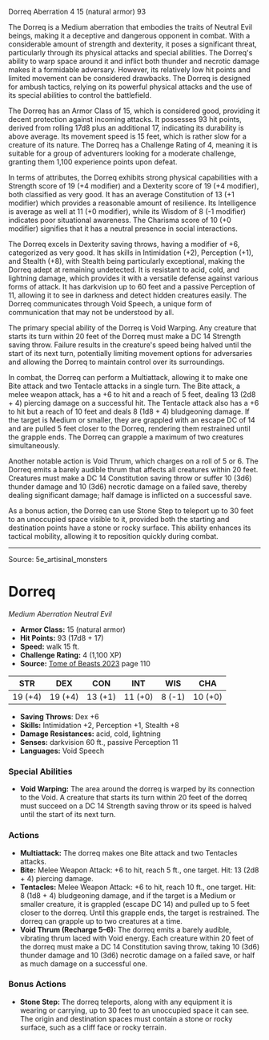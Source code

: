 <MonsterName/>Dorreq</MonsterName>
<CreatureType/>Aberration</CreatureType>
<CR/>4</CR>
<AC/>15 (natural armor)</AC>
<HP/>93</HP>
<summary>The Dorreq is a Medium aberration that embodies the traits of Neutral Evil beings, making it a deceptive and dangerous opponent in combat. With a considerable amount of strength and dexterity, it poses a significant threat, particularly through its physical attacks and special abilities. The Dorreq's ability to warp space around it and inflict both thunder and necrotic damage makes it a formidable adversary. However, its relatively low hit points and limited movement can be considered drawbacks. The Dorreq is designed for ambush tactics, relying on its powerful physical attacks and the use of its special abilities to control the battlefield.</summary>

<detail>

The Dorreq has an Armor Class of 15, which is considered good, providing it decent protection against incoming attacks. It possesses 93 hit points, derived from rolling 17d8 plus an additional 17, indicating its durability is above average. Its movement speed is 15 feet, which is rather slow for a creature of its nature. The Dorreq has a Challenge Rating of 4, meaning it is suitable for a group of adventurers looking for a moderate challenge, granting them 1,100 experience points upon defeat.

In terms of attributes, the Dorreq exhibits strong physical capabilities with a Strength score of 19 (+4 modifier) and a Dexterity score of 19 (+4 modifier), both classified as very good. It has an average Constitution of 13 (+1 modifier) which provides a reasonable amount of resilience. Its Intelligence is average as well at 11 (+0 modifier), while its Wisdom of 8 (-1 modifier) indicates poor situational awareness. The Charisma score of 10 (+0 modifier) signifies that it has a neutral presence in social interactions.

The Dorreq excels in Dexterity saving throws, having a modifier of +6, categorized as very good. It has skills in Intimidation (+2), Perception (+1), and Stealth (+8), with Stealth being particularly exceptional, making the Dorreq adept at remaining undetected. It is resistant to acid, cold, and lightning damage, which provides it with a versatile defense against various forms of attack. It has darkvision up to 60 feet and a passive Perception of 11, allowing it to see in darkness and detect hidden creatures easily. The Dorreq communicates through Void Speech, a unique form of communication that may not be understood by all.

The primary special ability of the Dorreq is Void Warping. Any creature that starts its turn within 20 feet of the Dorreq must make a DC 14 Strength saving throw. Failure results in the creature's speed being halved until the start of its next turn, potentially limiting movement options for adversaries and allowing the Dorreq to maintain control over its surroundings.

In combat, the Dorreq can perform a Multiattack, allowing it to make one Bite attack and two Tentacle attacks in a single turn. The Bite attack, a melee weapon attack, has a +6 to hit and a reach of 5 feet, dealing 13 (2d8 + 4) piercing damage on a successful hit. The Tentacle attack also has a +6 to hit but a reach of 10 feet and deals 8 (1d8 + 4) bludgeoning damage. If the target is Medium or smaller, they are grappled with an escape DC of 14 and are pulled 5 feet closer to the Dorreq, rendering them restrained until the grapple ends. The Dorreq can grapple a maximum of two creatures simultaneously.

Another notable action is Void Thrum, which charges on a roll of 5 or 6. The Dorreq emits a barely audible thrum that affects all creatures within 20 feet. Creatures must make a DC 14 Constitution saving throw or suffer 10 (3d6) thunder damage and 10 (3d6) necrotic damage on a failed save, thereby dealing significant damage; half damage is inflicted on a successful save.

As a bonus action, the Dorreq can use Stone Step to teleport up to 30 feet to an unoccupied space visible to it, provided both the starting and destination points have a stone or rocky surface. This ability enhances its tactical mobility, allowing it to reposition quickly during combat.</detail>



---

Source: 5e_artisinal_monsters

# Dorreq

*Medium* *Aberration* *Neutral Evil*

- **Armor Class:** 15 (natural armor)
- **Hit Points:** 93 (17d8 + 17)
- **Speed:** walk 15 ft.
- **Challenge Rating:** 4 (1,100 XP)
- **Source:** [Tome of Beasts 2023](https://koboldpress.com/kpstore/product/tome-of-beasts-1-2023-edition/) page 110

| STR | DEX | CON | INT | WIS | CHA |
| --- | --- | --- | --- | --- | --- |
| 19 (+4) | 19 (+4) | 13 (+1) | 11 (+0) | 8 (-1) | 10 (+0) |

- **Saving Throws**: Dex +6
- **Skills:** Intimidation +2, Perception +1, Stealth +8
- **Damage Resistances:** acid, cold, lightning
- **Senses:** darkvision 60 ft., passive Perception 11
- **Languages:** Void Speech

### Special Abilities

- **Void Warping:** The area around the dorreq is warped by its connection to the Void. A creature that starts its turn within 20 feet of the dorreq must succeed on a DC 14 Strength saving throw or its speed is halved until the start of its next turn.

### Actions

- **Multiattack:** The dorreq makes one Bite attack and two Tentacles attacks.
- **Bite:** Melee Weapon Attack: +6 to hit, reach 5 ft., one target. Hit: 13 (2d8 + 4) piercing damage.
- **Tentacles:** Melee Weapon Attack: +6 to hit, reach 10 ft., one target. Hit: 8 (1d8 + 4) bludgeoning damage, and if the target is a Medium or smaller creature, it is grappled (escape DC 14) and pulled up to 5 feet closer to the dorreq. Until this grapple ends, the target is restrained. The dorreq can grapple up to two creatures at a time.
- **Void Thrum (Recharge 5–6):** The dorreq emits a barely audible, vibrating thrum laced with Void energy. Each creature within 20 feet of the dorreq must make a DC 14 Constitution saving throw, taking 10 (3d6) thunder damage and 10 (3d6) necrotic damage on a failed save, or half as much damage on a successful one.

### Bonus Actions

- **Stone Step:** The dorreq teleports, along with any equipment it is wearing or carrying, up to 30 feet to an unoccupied space it can see. The origin and destination spaces must contain a stone or rocky surface, such as a cliff face or rocky terrain.


